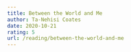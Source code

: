 ```yaml
---
title: Between the World and Me
author: Ta-Nehisi Coates
date: 2020-10-21
rating: 5
url: /reading/between-the-world-and-me
---
```

